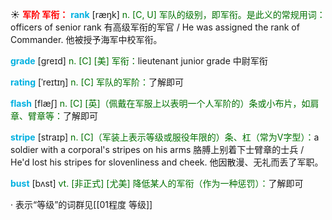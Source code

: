 ☀ <font color="red">**军阶 军衔：**</font>
<font color="sky blue">**rank**</font> [ræŋk] 
<font color="rgb(227, 108, 9)">n. [C, U] 军队的级别，即军衔。是此义的常规用词：</font>officers of senior rank 有高级军衔的军官 / He was assigned the rank of Commander. 他被授予海军中校军衔。

<font color="sky blue">**grade**</font> [ɡreɪd] 
<font color="rgb(227, 108, 9)">n. [C] [美] 军衔：</font>lieutenant junior grade 中尉军衔
           
<font color="sky blue">**rating**</font> [ˈreɪtɪŋ]
<font color="rgb(227, 108, 9)">n. [C] 军队的军阶：</font>了解即可
 
<font color="sky blue">**flash**</font> [flæʃ] 
<font color="rgb(227, 108, 9)">n. [C] [英]（佩戴在军服上以表明一个人军阶的）条或小布片，如肩章、臂章等：</font>了解即可 
           
<font color="sky blue">**stripe**</font> [straɪp]
<font color="rgb(227, 108, 9)">n. [C]（军装上表示等级或服役年限的）条、杠（常为V字型）：</font>a soldier with a corporal's stripes on his arms 胳膊上别着下士臂章的士兵 / He'd lost his stripes for slovenliness and cheek. 他因散漫、无礼而丢了军职。

<font color="sky blue">**bust**</font> [bʌst]
<font color="rgb(227, 108, 9)">vt. [非正式] [尤美] 降低某人的军衔（作为一种惩罚）：</font>了解即可

· 表示“等级”的词群见[[01程度 等级]]
